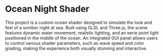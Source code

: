 # Ocean Night Shader

This project is a custom ocean shader designed to simulate the look and feel of a somber night at sea. Built using GLSL and Three.js, the scene features dynamic water movement, realistic lighting, and an eerie point light positioned in the middle of the ocean. An integrated GUI panel allows users to control various shader parameters, such as wave speed and color grading, making the experience both visually stunning and interactive.
